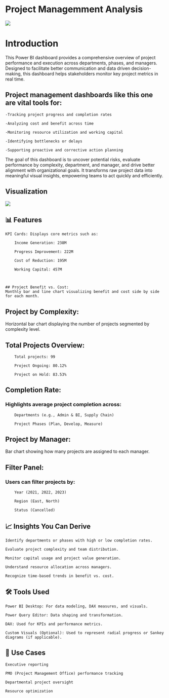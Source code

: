 # Project Managemment Analysis


![](https://github.com/BabOlusegun/image/blob/main/project%20image.PNG)
# Introduction

This Power BI dashboard provides a comprehensive overview of project performance and execution across departments, phases, and managers. Designed to facilitate better communication and data driven decision-making, this dashboard helps stakeholders monitor key project metrics in real time.

## Project management dashboards like this one are vital tools for:

    -Tracking project progress and completion rates

    -Analyzing cost and benefit across time

    -Monitoring resource utilization and working capital

    -Identifying bottlenecks or delays

    -Supporting proactive and corrective action planning

The goal of this dashboard is to uncover potential risks, evaluate performance by complexity, department, and manager, and drive better alignment with organizational goals. It transforms raw project data into meaningful visual insights, empowering teams to act quickly and efficiently.


## Visualization 
![](https://github.com/BabOlusegun/Finance_Analysiss/blob/main/PROJECTMAN.GIF)




## 📊 Features

    KPI Cards: Displays core metrics such as:

        Income Generation: 238M

        Progress Improvement: 222M

        Cost of Reduction: 195M

        Working Capital: 457M

    
    
    ## Project Benefit vs. Cost: 
    Monthly bar and line chart visualizing benefit and cost side by side for each month.

   ## Project by Complexity: 
   Horizontal bar chart displaying the number of projects segmented by complexity level.

  ## Total Projects Overview:

        Total projects: 99

        Project Ongoing: 80.12%

        Project on Hold: 83.53%

  ## Completion Rate: 
  ### Highlights average project completion across:

        Departments (e.g., Admin & BI, Supply Chain)

        Project Phases (Plan, Develop, Measure)

   ## Project by Manager:
   Bar chart showing how many projects are assigned to each manager.

  ## Filter Panel:
  ### Users can filter projects by:

        Year (2021, 2022, 2023)

        Region (East, North)

        Status (Cancelled)

## 📈 Insights You Can Derive

    Identify departments or phases with high or low completion rates.

    Evaluate project complexity and team distribution.

    Monitor capital usage and project value generation.

    Understand resource allocation across managers.

    Recognize time-based trends in benefit vs. cost.

## 🛠 Tools Used

    Power BI Desktop: For data modeling, DAX measures, and visuals.

    Power Query Editor: Data shaping and transformation.

    DAX: Used for KPIs and performance metrics.

    Custom Visuals (Optional): Used to represent radial progress or Sankey diagrams (if applicable).





## 📌 Use Cases

    Executive reporting

    PMO (Project Management Office) performance tracking

    Departmental project oversight

    Resource optimization





